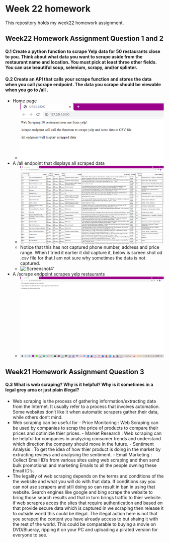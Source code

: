 # Week 22 homework
 This repository holds my week22  homework assignment.
 
## Week22 Homework Assignment Question 1 and 2
#### Q.1 Create a python function to scrape Yelp data for 50 restaurants close to you. Think about what data you want to scrape aside from the restaurant name and location. You must pick at least three other fields. You can use beautiful soup, selenium, scrapy, and/or splinter.
#### Q.2 Create an API that calls your scrape function and stores the data when you call /scrape endpoint. The data you scrape should be viewable when you go to /all .
 - Home page
    * !['Screenshot1'](./week22_screenshot_1.PNG?raw=true "Home page")
 - A /all endpoint that displays all scraped data
	* !['Screenshot2'](./week22_screenshot_2.PNG?raw=true "all endpoint")
	- Notice that this has not captured phone number, address and price range. When I tried it earlier it did capture it, below is screen shot od .csv file for that.I am not sure why sometimes the data is not captured.
	- !['Screenshot4'](./week22_screenshot_4.PNG?raw=true "all endpoint")
 - A /scrape endpoint scrapes yelp restaurants 
    * !['Screenshot3'](./week22_screenshot_3.PNG?raw=true "scrape endpoint")

## Week21 Homework Assignment Question 3
#### Q.3 What is web scraping? Why is it helpful? Why is it sometimes in a legal grey area or just plain illegal?
   - Web scraping is the process of gathering information/extracting data from the Internet. It usually refer to a process that involves automation. Some websites don’t like it when automatic scrapers gather their data, while others don’t mind. 
   - Web scraping can be useful for 
	- Price Monitoring : Web Scraping can be used by companies to scrap the price of products to compare their prices and optimizie thier prices. 
	- Market Research : Web scraping can be helpful for companies in analyzing consumer trends and understand which direction the company should move in the future. 
	- Sentiment Analysis : To get the idea of how thier product is doing in the market by extracting reviews and analysing the sentiment.
	- Email Marketing : Collect Email ID’s from various sites using web scraping and then send bulk promotional and marketing Emails to all the people owning these Email ID’s.
   - The legality of web scraping depends on the terms and conditions of the the website and what you will do with that data. If conditions say you can not use scrapers and still doing so can result in ban in using that website. Search engines like google and bing scrape the website to bring those search results and that in turn brings traffic to thier website. if web scrapres acces the sites that require authentication and based on that provide secure data which is captured in we scraping then release it to outside world this could be illegal. The illegal action here is not that you scraped the content you have already access to but shaing it with the rest of the world. This could be comparable to buying a movie on DVD/Blueray, ripping it on your PC and uploading a pirated version for everyone to see.
